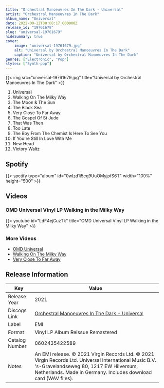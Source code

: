 ```yaml
---
title: "Orchestral Manoeuvres In The Dark - Universal"
artist: "Orchestral Manoeuvres In The Dark"
album_name: "Universal"
date: 2022-09-12T08:08:17.000000Z
release_id: "19761679"
slug: "universal-19761679"
hideSummary: true
cover:
    image: "universal-19761679.jpg"
    alt: "Universal by Orchestral Manoeuvres In The Dark"
    caption: "Universal by Orchestral Manoeuvres In The Dark"
genres: ["Electronic", "Pop"]
styles: ["Synth-pop"]
---
```


{{< img src="universal-19761679.jpg" title="Universal by Orchestral Manoeuvres In The Dark" >}}

<!-- section break -->

1. Universal
2. Walking On The Milky Way
3. The Moon & The Sun
4. The Black Sea
5. Very Close To Far Away
6. The Gospel Of St Jude
7. That Was Then
8. Too Late
9. The Boy From The Chemist Is Here To See You
10. If You're Still In Love With Me
11. New Head
12. Victory Waltz

<!-- section break -->


## Spotify
{{< spotify type="album" id="0wIzd1i5eg9UuOMyjpfS6T" width="100%" height="500" >}}



## Videos
### OMD Universal Vinyl LP Walking in the Milky Way
{{< youtube id="LdF4ejCuzTk" title="OMD Universal Vinyl LP Walking in the Milky Way" >}}<br>

### More Videos

- [OMD Universal](https://www.youtube.com/watch?v=Knp3eCjGbQI)
- [Walking On The Milky Way](https://www.youtube.com/watch?v=GeXNQqlyMfw)
- [Very Close To Far Away](https://www.youtube.com/watch?v=GozYmddBK80)


## Release Information
|  Key           | Value                                                |
| ---------------| ---------------------------------------------------- |
| Release Year   | 2021                                   |
| Discogs Link   | [Orchestral Manoeuvres In The Dark - Universal](https://www.discogs.com/release/19761679-OMD-Universal) |
| Label          | EMI |
| Format         | Vinyl LP Album Reissue Remastered |
| Catalog Number | 0602435422589 |
| Notes | An EMI release. ℗ 2021 Virgin Records Ltd. © 2021 Virgin Records Ltd. Universal International Music B.V. 's-Gravelandseweg 80, 1217 EW Hilversum, Netherlands. Made in Germany. Includes download card (WAV files). |